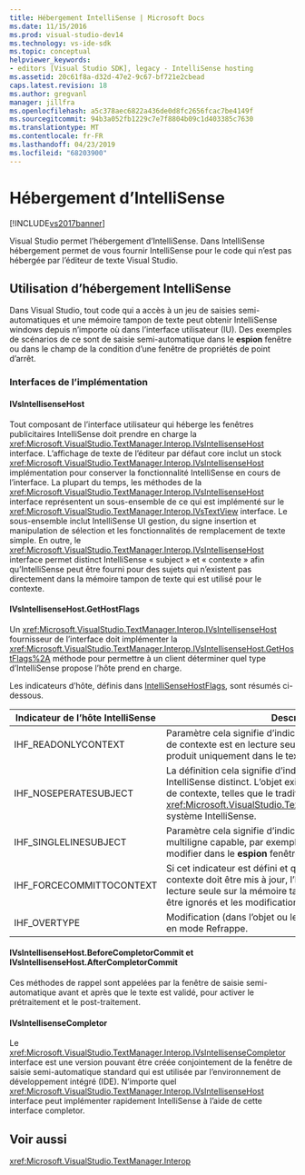 ```yaml
---
title: Hébergement IntelliSense | Microsoft Docs
ms.date: 11/15/2016
ms.prod: visual-studio-dev14
ms.technology: vs-ide-sdk
ms.topic: conceptual
helpviewer_keywords:
- editors [Visual Studio SDK], legacy - IntelliSense hosting
ms.assetid: 20c61f8a-d32d-47e2-9c67-bf721e2cbead
caps.latest.revision: 18
ms.author: gregvanl
manager: jillfra
ms.openlocfilehash: a5c378aec6822a436de0d8fc2656fcac7be4149f
ms.sourcegitcommit: 94b3a052fb1229c7e7f8804b09c1d403385c7630
ms.translationtype: MT
ms.contentlocale: fr-FR
ms.lasthandoff: 04/23/2019
ms.locfileid: "68203900"
---
```

# <a name="intellisense-hosting"></a>Hébergement d’IntelliSense
[!INCLUDE[vs2017banner](../includes/vs2017banner.md)]

Visual Studio permet l’hébergement d’IntelliSense. Dans IntelliSense hébergement permet de vous fournir IntelliSense pour le code qui n’est pas hébergée par l’éditeur de texte Visual Studio.  
  
## <a name="intellisense-hosting-usage"></a>Utilisation d’hébergement IntelliSense  
 Dans Visual Studio, tout code qui a accès à un jeu de saisies semi-automatiques et une mémoire tampon de texte peut obtenir IntelliSense windows depuis n’importe où dans l’interface utilisateur (IU). Des exemples de scénarios de ce sont de saisie semi-automatique dans le **espion** fenêtre ou dans le champ de la condition d’une fenêtre de propriétés de point d’arrêt.  
  
### <a name="implementation-interfaces"></a>Interfaces de l’implémentation  
  
#### <a name="ivsintellisensehost"></a>IVsIntellisenseHost  
 Tout composant de l’interface utilisateur qui héberge les fenêtres publicitaires IntelliSense doit prendre en charge la <xref:Microsoft.VisualStudio.TextManager.Interop.IVsIntellisenseHost> interface. L’affichage de texte de l’éditeur par défaut core inclut un stock <xref:Microsoft.VisualStudio.TextManager.Interop.IVsIntellisenseHost> implémentation pour conserver la fonctionnalité IntelliSense en cours de l’interface. La plupart du temps, les méthodes de la <xref:Microsoft.VisualStudio.TextManager.Interop.IVsIntellisenseHost> interface représentent un sous-ensemble de ce qui est implémenté sur le <xref:Microsoft.VisualStudio.TextManager.Interop.IVsTextView> interface. Le sous-ensemble inclut IntelliSense UI gestion, du signe insertion et manipulation de sélection et les fonctionnalités de remplacement de texte simple. En outre, le <xref:Microsoft.VisualStudio.TextManager.Interop.IVsIntellisenseHost> interface permet distinct IntelliSense « subject » et « contexte » afin qu’IntelliSense peut être fourni pour des sujets qui n’existent pas directement dans la mémoire tampon de texte qui est utilisé pour le contexte.  
  
#### <a name="ivsintellisensehostgethostflags"></a>IVsIntellisenseHost.GetHostFlags  
 Un <xref:Microsoft.VisualStudio.TextManager.Interop.IVsIntellisenseHost> fournisseur de l’interface doit implémenter la <xref:Microsoft.VisualStudio.TextManager.Interop.IVsIntellisenseHost.GetHostFlags%2A> méthode pour permettre à un client déterminer quel type d’IntelliSense propose l’hôte prend en charge.  
  
 Les indicateurs d’hôte, définis dans [IntelliSenseHostFlags](../extensibility/intellisensehostflags.md), sont résumés ci-dessous.  
  
|Indicateur de l’hôte IntelliSense|Description|  
|----------------------------|-----------------|  
|IHF_READONLYCONTEXT|Paramètre cela signifie d’indicateur que la mémoire tampon de contexte est en lecture seule et de modification se produit uniquement dans le texte de l’objet.|  
|IHF_NOSEPERATESUBJECT|La définition cela signifie d’indicateur qui il est sans objet IntelliSense distinct. L’objet existe dans la mémoire tampon de contexte, telles que le traditionnel <xref:Microsoft.VisualStudio.TextManager.Interop.IVsTextView> système IntelliSense.|  
|IHF_SINGLELINESUBJECT|Paramètre cela signifie d’indicateur qui n’est pas le sujet multiligne capable, par exemple, dans une seule ligne modifier dans le **espion** fenêtre.|  
|IHF_FORCECOMMITTOCONTEXT|Si cet indicateur est défini et que la mémoire tampon de contexte doit être mis à jour, l’hôte Active l’indicateur en lecture seule sur la mémoire tampon de contexte doivent être ignorés et les modifications pour continuer.|  
|IHF_OVERTYPE|Modification (dans l’objet ou le contexte) doit être effectuée en mode Refrappe.|  
  
#### <a name="ivsintellisensehostbeforecompletorcommit-and-ivsintellisensehostaftercompletorcommit"></a>IVsIntellisenseHost.BeforeCompletorCommit et IVsIntellisenseHost.AfterCompletorCommit  
 Ces méthodes de rappel sont appelées par la fenêtre de saisie semi-automatique avant et après que le texte est validé, pour activer le prétraitement et le post-traitement.  
  
#### <a name="ivsintellisensecompletor"></a>IVsIntellisenseCompletor  
 Le <xref:Microsoft.VisualStudio.TextManager.Interop.IVsIntellisenseCompletor> interface est une version pouvant être créée conjointement de la fenêtre de saisie semi-automatique standard qui est utilisée par l’environnement de développement intégré (IDE). N’importe quel <xref:Microsoft.VisualStudio.TextManager.Interop.IVsIntellisenseHost> interface peut implémenter rapidement IntelliSense à l’aide de cette interface completor.  
  
## <a name="see-also"></a>Voir aussi  
 <xref:Microsoft.VisualStudio.TextManager.Interop>
